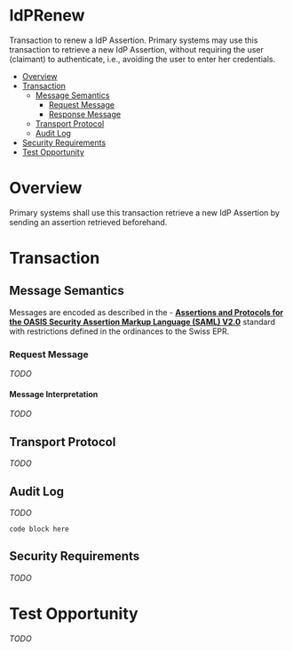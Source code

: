 # IdPRenew

Transaction to renew a IdP Assertion. Primary systems may use this transaction to retrieve a new IdP Assertion, without requiring the user (claimant) to authenticate, i.e., avoiding the user to enter her credentials.

- [Overview](#overview)
- [Transaction](#transaction)
	* [Message Semantics](#message-semantics)
		- [Request Message](#request-message)
		- [Response Message](#response-message)
	* [Transport Protocol](#transport-protocol)
	* [Audit Log](#audit-log)
- [Security Requirements](#security-requirements)
- [Test Opportunity](#test-opportunity)

# Overview

Primary systems shall use this transaction retrieve a new IdP Assertion by sending an assertion retrieved beforehand.   

# Transaction

## Message Semantics

Messages are encoded as described in the - **[Assertions and Protocols for the OASIS Security Assertion Markup Language (SAML) V2.0](http://docs.oasis-open.org/security/saml/v2.0/saml-core-2.0-os.pdf)** standard with restrictions defined in the ordinances to the Swiss EPR.

### Request Message

*TODO*

#### Message Interpretation

*TODO*

## Transport Protocol

*TODO*

## Audit Log

*TODO*

```
code block here    
```

## Security Requirements  

*TODO*

# Test Opportunity

*TODO*
